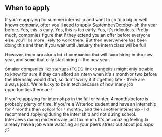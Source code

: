 ## When to apply

If you're applying for summer internship and want to go to a big or well known company, often you'll need to apply September/October-ish the year before. Yes, this is early. Yes, this is too early. Yes, it's ridiculous. Pretty much, companies figure that if they extend you an offer before everyone else, you'll be more likely to work there. But then everywhere has been doing this and then if you wait until January the intern class will be full.

However, there are also a lot of companies that will keep hiring in the new year, and some that only start hiring in the new year.

Smaller companies like startups (TODO link to angelist) might only be able to know for sure if they can afford an intern when it's a month or two before the internship would start, so don't worry if it's getting late - there are always jobs. We're lucky to be in tech because of how many job opportunities there are!

If you're applying for internships in the fall or winter, 4 months before is probably plenty of time. If you're a Waterloo student and have an internship for 4 months then school for 4 months, and then another internship - I'd recommend applying during the internship and not during school. Interviews during midterms are just too much. It's an amazing feeling to already have a job while watching all your peers stress out about job apps ;D
